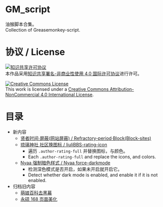 # GM_script
油猴脚本合集。  
Collection of Greasemonkey-script.

# 协议 / License
[![知识共享许可协议](https://i.creativecommons.org/l/by-nc/4.0/88x31.png)](https://creativecommons.org/licenses/by-nc/4.0/deed.zh)  
本作品采用[知识共享署名-非商业性使用 4.0 国际许可协议](https://creativecommons.org/licenses/by-nc/4.0/deed.zh)进行许可。

[![Creative Commons License](https://i.creativecommons.org/l/by-nc/4.0/88x31.png)](https://creativecommons.org/licenses/by-nc/4.0/deed.en)  
This work is licensed under a [Creative Commons Attribution-NonCommercial 4.0 International License](https://creativecommons.org/licenses/by-nc/4.0/deed.en).

# 目录
- 新内容
	- [贤者时间·屏蔽(网站屏蔽) / Refractory-period·Block(Block-sites)](https://cdn.jsdelivr.net/gh/liulipack/GM_script/Block-sites/Block-sites-latest.user.js)
	- [琉璃神社 社区换图标 / liuliBBS-rating-icon](https://cdn.jsdelivr.net/gh/liulipack/GM_script/liuliBBS-rating-icon/liuliBBS-rating-icon-01.user.js)
		- 遍历 `.author-rating-full` 并替换图标，与颜色。
		- Each `.author-rating-full` and replace the icons, and colors.
	- [Nyaa 强制暗色样式 / Nyaa force-darkmode](https://github.com/liulipack/GM_script/tree/master/Nyaa%20orce-darkmode/Nyaa%20force-darkmode-01.user.js)
		- 检测深色模式是否开启，如果未开启就开启它。
		- Detect whether dark mode is enabled, and enable it if it is not enabled.
- 归档旧内容
	- [萌娘百科去黑幕](https://cdn.jsdelivr.net/gh/liulipack/GM_script/archive/moegirl-Remove-shady/萌百-去黑幕-0.4.user.js)
	- [永硕 168 页面美化](https://cdn.jsdelivr.net/gh/liulipack/GM_script/archive/prettify-ys168/永硕%20168%20页面美化-0.4.user.js)
